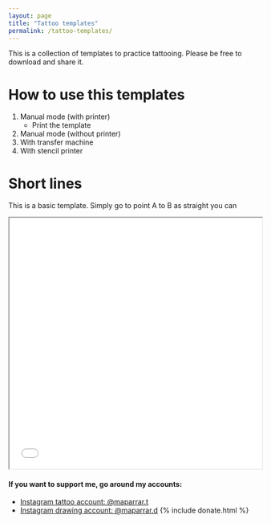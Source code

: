 ```yaml
---
layout: page
title: "Tattoo templates"
permalink: /tattoo-templates/
---
```


This is a collection of templates to practice tattooing. Please be free to download and share it.



# How to use this templates
1. Manual mode (with printer)
    - Print the template
2. Manual mode (without printer)
3. With transfer machine
4. With stencil printer

# Short lines
This is a basic template. Simply go to point A to B as straight you can

<iframe src="/resources/files/short_lines.pdf" width="100%" height="500px"></iframe>






#### If you want to support me, go around my accounts:
- <a href="https://www.instagram.com/maparrar.t/" target="_blank">Instagram tattoo account: @maparrar.t</a>
- <a href="https://www.instagram.com/maparrar.d/" target="_blank">Instagram drawing account: @maparrar.d</a>
{% include donate.html %}